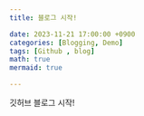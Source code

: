 ```yaml
---
title: 블로그 시작!

date: 2023-11-21 17:00:00 +0900
categories: [Blogging, Demo]
tags: [Github , blog]
math: true
mermaid: true

---
```

깃허브 블로그 시작!


[^footnote]: The footnote source
[^fn-nth-2]: The 2nd footnote source
